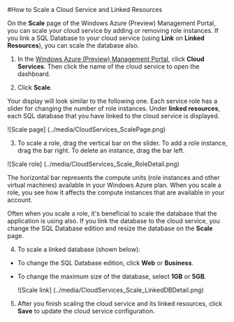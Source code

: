 <properties umbracoNaviHide="0" pageTitle="How to Scale a Cloud Service and Linked Resources" metaKeywords="Windows Azure cloud services, cloud service, scale cloud service, scale, scale linked resources" metaDescription="Learn how to scale a cloud service and linked resources." linkid="devnav-manage-services-cloud-services" urlDisplayName="Cloud Services" headerExpose="" footerExpose="" disqusComments="1" />
#How to Scale a Cloud Service and Linked Resources

On the **Scale** page of the Windows Azure (Preview) Management Portal, you can scale your cloud service by adding or removing role instances. If you link a SQL Database to your cloud service (using **Link** on **Linked Resources**), you can scale the database also.


1. In the [Windows Azure (Preview) Management Portal](http://manage.windowsazure.com/), click **Cloud Services**. Then click the name of the cloud service to open the dashboard.

2. Click **Scale**.

 Your display will look similar to the following one. Each service role has a slider for changing the number of role instances. Under **linked resources**, each SQL database that you have linked to the cloud service is displayed.

 ![Scale page] (../media/CloudServices_ScalePage.png)

3. To scale a role, drag the vertical bar on the slider. To add a role instance, drag the bar right. To delete an instance, drag the bar left.

 ![Scale role] (../media/CloudServices_Scale_RoleDetail.png)


 The horizontal bar represents the compute units (role instances and other virtual machines) available in your Windows Azure plan. When you scale a role, you see how it affects the compute instances that are available in your account.

 Often when you scale a role, it's beneficial to scale the database that the application is using also. If you link the database to the cloud service, you change the SQL Database edition and resize the database on the **Scale** page.

4. To scale a linked database (shown below):


- To change the SQL Database edition, click **Web** or **Business**. 


- To change the maximum size of the database, select **1GB** or **5GB**.

	![Scale link] (../media/CloudServices_Scale_LinkedDBDetail.png)


5. After you finish scaling the cloud service and its linked resources, click **Save** to update the cloud service configuration.